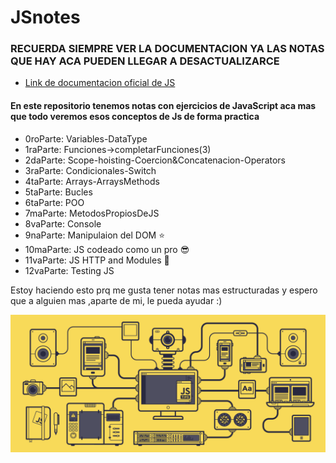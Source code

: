 # JSnotes
### RECUERDA SIEMPRE VER LA DOCUMENTACION YA LAS NOTAS QUE HAY ACA PUEDEN LLEGAR A DESACTUALIZARCE 
* <a href="https://developer.mozilla.org/es/docs/Web/JavaScript/Reference/Template_literals">Link de documentacion oficial de JS</a>
<h4>En este repositorio tenemos notas con ejercicios de JavaScript aca mas que todo veremos esos conceptos de Js de forma practica</h4>
<ul>
  <li>0roParte: Variables-DataType</li>
  <li>1raParte: Funciones->completarFunciones(3)</li>
  <li>2daParte: Scope-hoisting-Coercion&Concatenacion-Operators</li>
  <li>3raParte: Condicionales-Switch</li>
  <li>4taParte: Arrays-ArraysMethods</li>
  <li>5taParte: Bucles</li>
  <li>6taParte: POO</li>
  <li>7maParte: MetodosPropiosDeJS</li>
  <li>8vaParte: Console</li>
  <li>9naParte: Manipulaion del DOM ⭐️</li>
  <li>10maParte: JS codeado como un pro 😎</li>
  <li>11vaParte: JS HTTP and Modules 👑</li>
  <li>12vaParte: Testing JS</li>
</ul>

Estoy haciendo esto prq me gusta tener notas mas estructuradas y espero que a alguien mas ,aparte de mi, le pueda ayudar :)

<img src='./jsimagen.gif'> 
